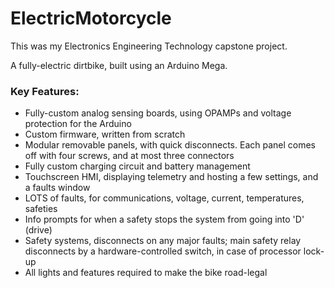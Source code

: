 # ElectricMotorcycle

This was my Electronics Engineering Technology capstone project. 

A fully-electric dirtbike, built using an Arduino Mega.

### Key Features:
 * Fully-custom analog sensing boards, using OPAMPs and voltage protection for the Arduino
 * Custom firmware, written from scratch
 * Modular removable panels, with quick disconnects. Each panel comes off with four screws, and at most three connectors
 * Fully custom charging circuit and battery management
 * Touchscreen HMI, displaying telemetry and hosting a few settings, and a faults window
 * LOTS of faults, for communications, voltage, current, temperatures, safeties
 * Info prompts for when a safety stops the system from going into 'D' (drive)
 * Safety systems, disconnects on any major faults; main safety relay disconnects by a hardware-controlled switch, in case of processor lock-up
 * All lights and features required to make the bike road-legal

